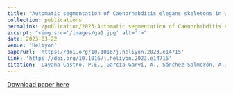 ```yaml
---
title: "Automatic segmentation of Caenorhabditis elegans skeletons in worm aggregations using improved U‑Net in low‑resolution image sequences."
collection: publications
permalink: /publication/2023-Automatic segmentation of Caenorhabditis elegans skeletons in worm aggregations using improved U‑Net in low‑resolution image sequences
excerpt: "<img src='/images/ga1.jpg' alt=''>"
date: 2023-03-22
venue: 'Heliyon'
paperurl: 'https://doi.org/10.1016/j.heliyon.2023.e14715'
link: 'https://doi.org/10.1016/j.heliyon.2023.e14715'
citation: 'Layana‑Castro, P.E., García‑Garví, A., Sánchez‑Salmerón, A.J., (2023). &quot;Automatic segmentation of Caenorhabditis elegans skeletons in worm aggregations using improved U‑Net in low‑resolution image sequences.&quot; <i>Heliyon</i>. 9(4).'
---
```

[Download paper here](https://doi.org/10.1016/j.heliyon.2023.e14715)

<!-- Recommended citation: Your Name, You. (2009). "Paper Title Number 1." <i>Journal 1</i>. 1(1). -->
